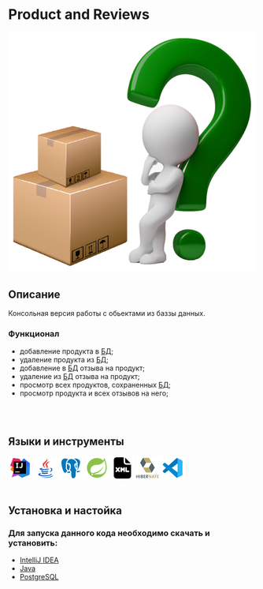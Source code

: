 # __Product and Reviews__
![Java](label.png)

## __Описание__
Консольная версия работы с обьектами из баззы данных.

### __Функционал__
[1]:(https://www.postgresql.org/)

- добавление продукта в [БД][1];
- удаление продукта из [БД][1];
- добавление в [БД][1] отзыва на продукт;
- удаление из [БД][1] отзыва на продукт;
- просмотр всех продуктов, сохраненных [БД][1];
- просмотр продукта и всех отзывов на него;
<br>
<br>


## __Языки и инструменты__

[![IntelliJ IDEA](icons/intellij-idea-48.png)](https://www.jetbrains.com/idea/)
[![Java](icons/java-coffee-cup-48.png)](https://www.java.com/ru/)
[![PostgreSQL](icons/pgSQL.png)](https://www.postgresql.org/)
[![Spring](icons/spring-48.png)](https://spring.io/)
[![XML](icons/xml-48.png)](https://www.xml.com/)
[![Hibenate](icons/hibernate-1.png)](https://hibernate.org/)
[![Visual studio code](icons/visual-studio-code-2019-48.png)](https://code.visualstudio.com/)
<br>
<br>

## __Установка и настойка__
### Для запуска данного кода необходимо скачать и установить:
- [IntelliJ IDEA](https://www.jetbrains.com/idea/)
- [Java](https://www.java.com/ru/)
- [PostgreSQL](https://www.postgresql.org/)


